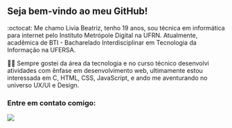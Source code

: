 ## Seja bem-vindo ao meu GitHub! 
:octocat: Me chamo Livia Beatriz, tenho 19 anos, sou técnica em informática para internet pelo Instituto Metrópole Digital na UFRN. Atualmente, acadêmica de BTI - Bacharelado Interdisciplinar em Tecnologia da Informação na UFERSA.  

:woman_technologist: Sempre gostei da área da tecnologia e no curso técnico desenvolvi atividades com ênfase em desenvolvimento web, ultimamente estou interessada em C, HTML, CSS, JavaScript, e ando me aventurando no universo UX/UI e Design.

### Entre em contato comigo:
[<img src="https://img.shields.io/badge/Gmail-D14836?style=for-the-badge&logo=gmail&logoColor=white" />](mailto:liviabeatrizmaia7@gmail.com)

